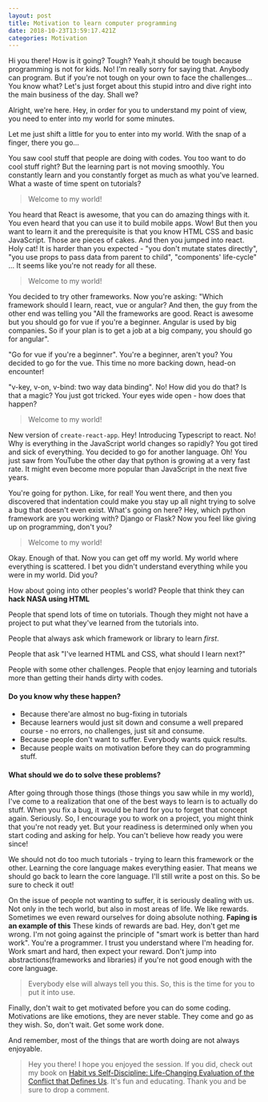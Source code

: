 ```yaml
---
layout: post
title: Motivation to learn computer programming
date: 2018-10-23T13:59:17.421Z
categories: Motivation
---
```

Hi you there! How is it going? Tough? Yeah,it should be tough because programming is not for kids. No! I'm really sorry for saying that. Anybody can program. But if you're not tough on your own to face the challenges... You know what? Let's just forget about this stupid intro and dive right into the main business of the day. Shall we?

Alright, we're here. Hey, in order for you to understand my point of view, you need to enter into my world for some minutes.

Let me just shift a little for you to enter into my world. With the snap of a finger, there you go...

You saw cool stuff that people are doing with codes. You too want to do cool stuff right? But the learning part is not moving smoothly. You constantly learn and you constantly forget as much as what you've learned. What a waste of time spent on tutorials? 
>Welcome to my world!

You heard that React is awesome, that you can do amazing things with it. You even heard that you can use it to build mobile apps. Wow! But then you want to learn it and the prerequisite is that you know HTML CSS and basic JavaScript. Those are pieces of cakes. And then you jumped into react. Holy cat! It is harder than you expected - "you don't mutate states directly", "you use props to pass data from parent to child", "components' life-cycle" ... It seems like you're not ready for all these. 
>Welcome to my world!

You decided to try other frameworks. Now you're asking: "Which framework should I learn, react, vue or angular? And then, the guy from the other end was telling you "All the frameworks are good. React is awesome but you should go for vue if you're a beginner. Angular is used by big companies. So if your plan is to get a job at a big company, you should go for angular".

"Go for vue if you're a beginner". You're a beginner, aren't you? You decided to go for the vue. This time no more backing down, head-on encounter!

"v-key, v-on, v-bind: two way data binding". No! How did you do that? Is that a magic? You just got tricked. Your eyes wide open - how does that happen? 
>Welcome to my world!

New version of `create-react-app`. Hey! Introducing Typescript to react. No! Why is everything in the JavaScript world changes so rapidly?
You got tired and sick of everything. You decided to go for another language. Oh! You just saw from YouTube the other day that python is growing at a very fast rate. It might even become more popular than JavaScript in the next five years.

You're going for python. Like, for real! You went there, and then you discovered that indentation could make you stay up all night trying to solve a bug that doesn't even exist. What's going on here? Hey, which python framework are you working with? Django or Flask? Now you feel like giving up on programming, don't you?
>Welcome to my world!

Okay. Enough of that. Now you can get off my world. My world where everything is scattered. I bet you didn't understand everything while you were in my world. Did you?

How about going into other peoples's world? People that think they can **hack NASA using HTML**

People that spend lots of time on tutorials. Though they might not have a project to put what they've learned from the tutorials into.

People that always ask which framework or library to learn *first*.

People that ask "I've learned HTML and CSS, what should I learn next?"

People with some other challenges. People that enjoy learning and tutorials more than getting their hands dirty with codes.

#### Do you know why these happen? 
* Because there'are almost no bug-fixing in tutorials
* Because learners would just sit down and consume a well prepared course - no errors, no challenges, just sit and consume.
* Because people don't want to suffer. Everybody wants quick results.
* Because people waits on motivation before they can do programming stuff.

#### What should we do to solve these problems?

After going through those things (those things you saw while in my world), I've come to a realization that one of the best ways to learn is to actually do stuff. When you fix a bug, it would be hard for you to forget that concept again. Seriously. So, I encourage you to work on a project, you might think that you're not ready yet. But your readiness is determined only when you start coding and asking for help. You can't believe how ready you were since!

We should not do too much tutorials - trying to learn this framework or the other. Learning the core language makes everything easier. That means we should go back to learn the core language. I'll still write a post on this. So be sure to check it out!

On the issue of people not wanting to suffer, it is seriously dealing with us. Not only in the tech world, but also in most areas of life. We like rewards. Sometimes we even reward ourselves for doing absolute nothing. **Faping is an example of this** These kinds of rewards are bad. Hey, don't get me wrong. I'm not going against the principle of "smart work is better than hard work". You're a programmer. I trust you understand where I'm heading for. Work smart and hard, then expect your reward. Don't jump into abstractions(frameworks and libraries) if you're not good enough with the core language.
>Everybody else will always tell you this. So, this is the time for you to put it into use.

Finally, don't wait to get motivated before you can do some coding. Motivations are like emotions, they are never stable. They come and go as they wish. So, don't wait. Get some work done.

And remember, most of the things that are worth doing are not always enjoyable.

>Hey you there! I hope you enjoyed the session. If you did, check out my book on 
[Habit vs Self-Discipline: Life-Changing Evaluation of the Conflict that Defines Us](https://www.amazon.com/dp/B07HP2SF5N). It's fun and educating. Thank you and be sure to drop a comment.




